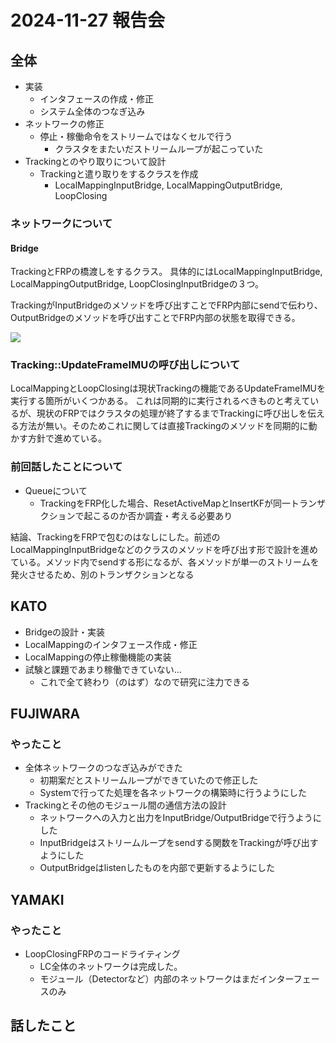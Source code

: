 # 2024-11-27 報告会

## 全体

- 実装
  - インタフェースの作成・修正
  - システム全体のつなぎ込み
- ネットワークの修正
  - 停止・稼働命令をストリームではなくセルで行う
    - クラスタをまたいだストリームループが起こっていた
- Trackingとのやり取りについて設計
  - Trackingと遣り取りをするクラスを作成
    - LocalMappingInputBridge, LocalMappingOutputBridge, LoopClosing

### ネットワークについて

#### Bridge

TrackingとFRPの橋渡しをするクラス。
具体的にはLocalMappingInputBridge, LocalMappingOutputBridge, LoopClosingInputBridgeの３つ。

TrackingがInputBridgeのメソッドを呼び出すことでFRP内部にsendで伝わり、OutputBridgeのメソッドを呼び出すことでFRP内部の状態を取得できる。

![](../images/bridge.png)

### Tracking::UpdateFrameIMUの呼び出しについて

LocalMappingとLoopClosingは現状Trackingの機能であるUpdateFrameIMUを実行する箇所がいくつかある。
これは同期的に実行されるべきものと考えているが、現状のFRPではクラスタの処理が終了するまでTrackingに呼び出しを伝える方法が無い。そのためこれに関しては直接Trackingのメソッドを同期的に動かす方針で進めている。

### 前回話したことについて

- Queueについて
  - TrackingをFRP化した場合、ResetActiveMapとInsertKFが同一トランザクションで起こるのか否か調査・考える必要あり

結論、TrackingをFRPで包むのはなしにした。前述のLocalMappingInputBridgeなどのクラスのメソッドを呼び出す形で設計を進めている。メソッド内でsendする形になるが、各メソッドが単一のストリームを発火させるため、別のトランザクションとなる

## KATO

- Bridgeの設計・実装
- LocalMappingのインタフェース作成・修正
- LocalMappingの停止稼働機能の実装
- 試験と課題であまり稼働できていない...
  - これで全て終わり（のはず）なので研究に注力できる

## FUJIWARA

### やったこと

- 全体ネットワークのつなぎ込みができた
  - 初期案だとストリームループができていたので修正した
  - Systemで行ってた処理を各ネットワークの構築時に行うようにした
- Trackingとその他のモジュール間の通信方法の設計
  - ネットワークへの入力と出力をInputBridge/OutputBridgeで行うようにした
  - InputBridgeはストリームループをsendする関数をTrackingが呼び出すようにした
  - OutputBridgeはlistenしたものを内部で更新するようにした

## YAMAKI

### やったこと

- LoopClosingFRPのコードライティング
  - LC全体のネットワークは完成した。
  - モジュール（Detectorなど）内部のネットワークはまだインターフェースのみ

## 話したこと

